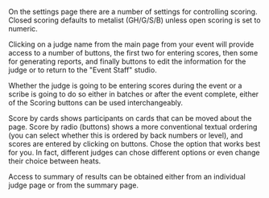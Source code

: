 On the settings page there are a number of settings for controlling scoring.  Closed scoring defaults to metalist (GH/G/S/B) unless open scoring is set to numeric.

Clicking on a judge name from the main page from your event will provide access to a number of buttons, the first two for entering scores, then some for generating reports, and finally buttons to edit the information for the judge or to return to the "Event Staff" studio.

Whether the judge is going to be entering scores during the event or a scribe is going to do so either in batches or after the event complete, either of the Scoring buttons can be used interchangeably.

Score by cards shows participants on cards that can be moved about the page.  Score by radio (buttons) shows a more conventional textual ordering (you can select whether this is ordered by back numbers or level), and scores are entered by clicking on buttons.  Chose the option that works best for you.  In fact, different judges can chose different options or even change their choice between heats.

Access to summary of results can be obtained either from an individual judge page or from the summary page.